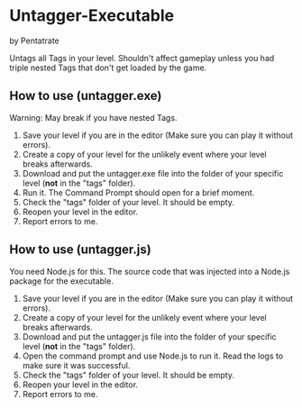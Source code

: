 # Untagger-Executable
by Pentatrate

Untags all Tags in your level. Shouldn't affect gameplay unless you had triple nested Tags that don't get loaded by the game.
## How to use (untagger.exe)
Warning:
  May break if you have nested Tags.
1. Save your level if you are in the editor (Make sure you can play it without errors).
2. Create a copy of your level for the unlikely event where your level breaks afterwards.
3. Download and put the untagger.exe file into the folder of your specific level (**not** in the "tags" folder).
4. Run it. The Command Prompt should open for a brief moment.
5. Check the "tags" folder of your level. It should be empty.
6. Reopen your level in the editor.
7. Report errors to me.

## How to use (untagger.js)
You need Node.js for this. The source code that was injected into a Node.js package for the executable.
1. Save your level if you are in the editor (Make sure you can play it without errors).
2. Create a copy of your level for the unlikely event where your level breaks afterwards.
3. Download and put the untagger.js file into the folder of your specific level (**not** in the "tags" folder).
4. Open the command prompt and use Node.js to run it. Read the logs to make sure it was successful.
5. Check the "tags" folder of your level. It should be empty.
6. Reopen your level in the editor.
7. Report errors to me.
